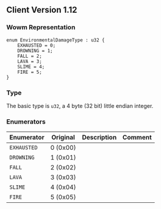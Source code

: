 ## Client Version 1.12

### Wowm Representation
```rust,ignore
enum EnvironmentalDamageType : u32 {
    EXHAUSTED = 0;    
    DROWNING = 1;    
    FALL = 2;    
    LAVA = 3;    
    SLIME = 4;    
    FIRE = 5;    
}

```
### Type
The basic type is `u32`, a 4 byte (32 bit) little endian integer.
### Enumerators
| Enumerator | Original  | Description | Comment |
| --------- | -------- | ----------- | ------- |
| `EXHAUSTED` | 0 (0x00) |  |  |
| `DROWNING` | 1 (0x01) |  |  |
| `FALL` | 2 (0x02) |  |  |
| `LAVA` | 3 (0x03) |  |  |
| `SLIME` | 4 (0x04) |  |  |
| `FIRE` | 5 (0x05) |  |  |
